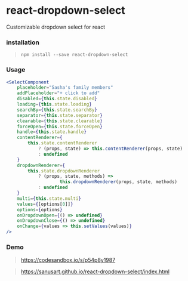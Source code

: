 # react-dropdown-select
Customizable dropdown select for react

### installation

> `npm install --save react-dropdown-select`

### Usage

```jsx
<SelectComponent
	placeholder="Sasha's family members"
	addPlaceholder="+ click to add"
	disabled={this.state.disabled}
	loading={this.state.loading}
	searchBy={this.state.searchBy}
	separator={this.state.separator}
	clearable={this.state.clearable}
	forceOpen={this.state.forceOpen}
	handle={this.state.handle}
	contentRenderer={
		this.state.contentRenderer
			? (props, state) => this.contentRenderer(props, state)
			: undefined
	}
	dropdownRenderer={
		this.state.dropdownRenderer
			? (props, state, methods) =>
					this.dropdownRenderer(props, state, methods)
			: undefined
	}
	multi={this.state.multi}
	values={[options[0]]}
	options={options}
	onDropdownOpen={() => undefined}
	onDropdownClose={() => undefined}
	onChange={values => this.setValues(values)}
/>
```

### Demo

> https://codesandbox.io/s/p54p8y1987

> https://sanusart.github.io/react-dropdown-select/index.html
